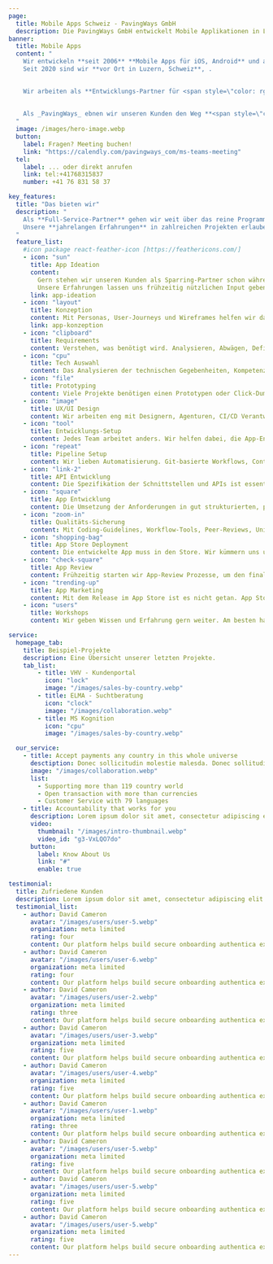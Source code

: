 ```yaml
---
page:
  title: Mobile Apps Schweiz - PavingWays GmbH
  description: Die PavingWays GmbH entwickelt Mobile Applikationen in Luzern, Schweiz
banner:
  title: Mobile Apps
  content: "
    Wir entwickeln **seit 2006** **Mobile Apps für iOS, Android** und andere Plattformen.
    Seit 2020 sind wir **vor Ort in Luzern, Schweiz**, .
    

    Wir arbeiten als **Entwicklungs-Partner für <span style=\"color: rgb(85, 189, 185)\">Digitalagenturen</span>**, **Know-How-Provider für <span style=\"color: rgb(85, 189, 185)\">KMUs</span>** und als Teil von **IT-Abteilungen in <span style=\"color: rgb(85, 189, 185)\">Weltkonzernen</span>**.
    
    
    Als _PavingWays_ ebnen wir unseren Kunden den Weg **<span style=\"color: rgb(85, 189, 185)\">vom App-Konzept bis zum Deployment</span>** in die App Stores.
  "
  image: /images/hero-image.webp
  button:
    label: Fragen? Meeting buchen!
    link: "https://calendly.com/pavingways_com/ms-teams-meeting"
  tel:
    label: ... oder direkt anrufen
    link: tel:+41768315837 
    number: +41 76 831 58 37

key_features:
  title: "Das bieten wir"
  description: "
    Als **Full-Service-Partner** gehen wir weit über das reine Programmieren von Apps hinaus.
    Unsere **jahrelangen Erfahrungen** in zahlreichen Projekten erlauben uns, die gesamte Kette der App-Entwicklungs in hoher Qualität anzubieten.
  " 
  feature_list:
    #icon package react-feather-icon [https://feathericons.com/]
    - icon: "sun"
      title: App Ideation
      content: 
        Gern stehen wir unseren Kunden als Sparring-Partner schon während der Ideenfindung zur Seite. 
        Unsere Erfahrungen lassen uns frühzeitig nützlichen Input geben.
      link: app-ideation
    - icon: "layout"
      title: Konzeption
      content: Mit Personas, User-Journeys und Wireframes helfen wir dabei, der App-Idee einen Gestalt zu verleihen und sie konkret werden zu lassen.
      link: app-konzeption
    - icon: "clipboard"
      title: Requirements
      content: Verstehen, was benötigt wird. Analysieren, Abwägen, Definieren und Dokumentieren sind wichtige erste Schritte in jedem unserer App-Projekte.
    - icon: "cpu"
      title: Tech Auswahl
      content: Das Analysieren der technischen Gegebenheiten, Kompetenzen und Möglichkeiten ermöglicht uns die Auswahl der passenden Technologien und Definition in Ihrem Entwicklung-Setup.
    - icon: "file"
      title: Prototyping
      content: Viele Projekte benötigen einen Prototypen oder Click-Dummy. Wir benutzen Tools, die es uns ermöglichen, die App auf Basis unserer Prototypen weiterzuentwickeln.
    - icon: "image"
      title: UX/UI Design
      content: Wir arbeiten eng mit Designern, Agenturen, CI/CD Verantwortlichen und Marketing-Abteilungen zusammen, um die bestmögliche User Experience zu generieren.    
    - icon: "tool"
      title: Entwicklungs-Setup
      content: Jedes Team arbeitet anders. Wir helfen dabei, die App-Entwicklung in Ihren Workflow einzubinden und die Developer Experience zu maximieren.
    - icon: "repeat"
      title: Pipeline Setup
      content: Wir lieben Automatisierung. Git-basierte Workflows, Continuous Integration und Delivery, GitHub Actions und End-to-End Tests sind nur einige unserer Tools. 
    - icon: "link-2"
      title: API Entwicklung
      content: Die Spezifikation der Schnittstellen und APIs ist essentiell. Wir entwickeln Interfaces und implementieren APIs in App, auf Server-Seite und zu Drittsystemen.
    - icon: "square"
      title: App Entwicklung
      content: Die Umsetzung der Anforderungen in gut strukturierten, performanten und dokumentierten Code ist eine Kunst, die wir seit Jahren beherrschen.
    - icon: "zoom-in"
      title: Qualitäts-Sicherung
      content: Mit Coding-Guidelines, Workflow-Tools, Peer-Reviews, Unit- und End-to-End Tests, User Labs und Hallway gewährleisten wir die Qualität unserer und Ihrer Apps.
    - icon: "shopping-bag"
      title: App Store Deployment
      content: Die entwickelte App muss in den Store. Wir kümmern uns um Zertifikate, Private Keys, Provisioning Profile und Entitles. 
    - icon: "check-square"
      title: App Review
      content: Frühzeitig starten wir App-Review Prozesse, um den finalen Live-Gang in den App Stores zu beschleunigen. Zahlreiche Review-Runden haben uns wertvolle Erfahrungen sammeln lassen.
    - icon: "trending-up"
      title: App Marketing
      content: Mit dem Release im App Store ist es nicht getan. App Store Optimizaton (ASO) ist mindestens genau so wichtig wie SEO bei Websites. Wir helfen Ihnen dabei!
    - icon: "users"
      title: Workshops
      content: Wir geben Wissen und Erfahrung gern weiter. Am besten hands-On im Team, aber auch als halb- oder ganztägiger Workshop.

service:
  homepage_tab:
    title: Beispiel-Projekte
    description: Eine Übersicht unserer letzten Projekte.
    tab_list:
        - title: VHV - Kundenportal
          icon: "lock"
          image: "/images/sales-by-country.webp"
        - title: ELMA - Suchtberatung
          icon: "clock"
          image: "/images/collaboration.webp"
        - title: MS Kognition 
          icon: "cpu"
          image: "/images/sales-by-country.webp"

  our_service:
    - title: Accept payments any country in this whole universe
      desctiption: Donec sollicitudin molestie malesda. Donec sollitudin molestie malesuada. Mauris pellentesque nec, egestas non nisi. Cras ultricies ligula sed
      image: "/images/collaboration.webp"
      list:
        - Supporting more than 119 country world
        - Open transaction with more than currencies
        - Customer Service with 79 languages
    - title: Accountability that works for you
      description: Lorem ipsum dolor sit amet, consectetur adipiscing elit. Morbi egestas Werat viverra id et aliquet. vulputate egestas sollicitudin.
      video:
        thumbnail: "/images/intro-thumbnail.webp"
        video_id: "g3-VxLQO7do"
      button:
        label: Know About Us
        link: "#"
        enable: true

testimonial:
  title: Zufriedene Kunden
  description: Lorem ipsum dolor sit amet, consectetur adipiscing elit. Morbi egestas Werat viverra id et aliquet. vulputate egestas sollicitudin.
  testimonial_list:
    - author: David Cameron
      avatar: "/images/users/user-5.webp"
      organization: meta limited
      rating: four
      content: Our platform helps build secure onboarding authentica experiences & engage your users. We build .
    - author: David Cameron
      avatar: "/images/users/user-6.webp"
      organization: meta limited
      rating: four
      content: Our platform helps build secure onboarding authentica experiences & engage your users. We build .
    - author: David Cameron
      avatar: "/images/users/user-2.webp"
      organization: meta limited
      rating: three
      content: Our platform helps build secure onboarding authentica experiences & engage your users. We build .
    - author: David Cameron
      avatar: "/images/users/user-3.webp"
      organization: meta limited
      rating: five
      content: Our platform helps build secure onboarding authentica experiences & engage your users. We build .
    - author: David Cameron
      avatar: "/images/users/user-4.webp"
      organization: meta limited
      rating: five
      content: Our platform helps build secure onboarding authentica experiences & engage your users. We build .
    - author: David Cameron
      avatar: "/images/users/user-1.webp"
      organization: meta limited
      rating: three
      content: Our platform helps build secure onboarding authentica experiences & engage your users. We build .
    - author: David Cameron
      avatar: "/images/users/user-5.webp"
      organization: meta limited
      rating: five
      content: Our platform helps build secure onboarding authentica experiences & engage your users. We build .
    - author: David Cameron
      avatar: "/images/users/user-5.webp"
      organization: meta limited
      rating: five
      content: Our platform helps build secure onboarding authentica experiences & engage your users. We build .
    - author: David Cameron
      avatar: "/images/users/user-5.webp"
      organization: meta limited
      rating: five
      content: Our platform helps build secure onboarding authentica experiences & engage your users. We build .
---
```

